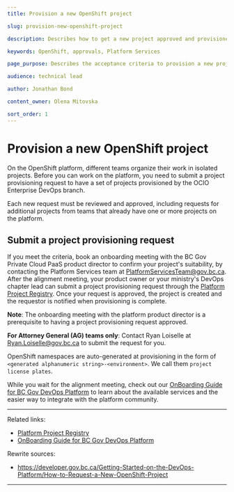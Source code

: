 ```yaml
---
title: Provision a new OpenShift project

slug: provision-new-openshift-project

description: Describes how to get a new project approved and provisioned in OpenShift

keywords: OpenShift, approvals, Platform Services

page_purpose: Describes the acceptance criteria to provision a new project on the OpenShift platform and the process to get the project setup.

audience: technical lead

author: Jonathan Bond

content_owner: Olena Mitovska

sort_order: 1
---
```


# Provision a new OpenShift project

On the OpenShift platform, different teams organize their work in isolated projects. Before you can work on the platform, you need to submit a project provisioning request to have a set of projects provisioned by the OCIO Enterprise DevOps branch.

Each new request must be reviewed and approved, including requests for additional projects from teams that already have one or more projects on the platform.

## Submit a project provisioning request

If you meet the criteria, book an onboarding meeting with the BC Gov Private Cloud PaaS product director to confirm your project's suitability, by contacting the Platform Services team at [PlatformServicesTeam@gov.bc.ca](mailto:PlatformServicesTeam@gov.bc.ca). After the alignment meeting, your product owner or your ministry's DevOps chapter lead can submit a project provisioning request through the [Platform Project Registry](https://registry.developer.gov.bc.ca/public-landing). Once your request is approved, the project is created and the requestor is notified when provisioning is complete.

**Note**: The onboarding meeting with the platform product director is a prerequisite to having a project provisioning request approved.

**For Attorney General (AG) teams only**: Contact Ryan Loiselle at Ryan.Loiselle@gov.bc.ca to submit the request for you.

OpenShift namespaces are auto-generated at provisioning in the form of `<generated alphanumeric string>-<environment>`. We call them `project license plates`.

While you wait for the alignment meeting, check out our [OnBoarding Guide for BC Gov DevOps Platform](https://docs.google.com/presentation/d/1UcT0b2YTPki_o0et9ZCLKv8vF19eYakJQitU85TAeD4/edit?usp=sharing) to learn about the available services and the easier way to integrate with the platform community.

---
Related links:
* [Platform Project Registry](https://registry.developer.gov.bc.ca/public-landing)
* [OnBoarding Guide for BC Gov DevOps Platform](https://docs.google.com/presentation/d/1UcT0b2YTPki_o0et9ZCLKv8vF19eYakJQitU85TAeD4/edit?usp=sharing)

Rewrite sources:
* https://developer.gov.bc.ca/Getting-Started-on-the-DevOps-Platform/How-to-Request-a-New-OpenShift-Project
---
